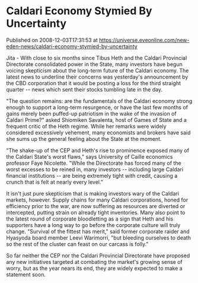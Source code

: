 # Caldari Economy Stymied By Uncertainty
Published on 2008-12-03T17:31:53 at https://universe.eveonline.com/new-eden-news/caldari-economy-stymied-by-uncertainty

Jita - With close to six months since Tibus Heth and the Caldari Provincial Directorate consolidated power in the State, many investors have begun voicing skepticism about the long-term future of the Caldari economy. The latest news to underline their concerns was yesterday's announcement by the CBD corporation that it would be posting a loss for the third straight quarter -- news which sent their stocks tumbling late in the day.

"The question remains: are the fundamentals of the Caldari economy strong enough to support a long-term resurgence, or have the last few months of gains merely been puffed-up patriotism in the wake of the invasion of Caldari Prime?" asked Shiomiken Savalenta, host of Games of State and a frequent critic of the Heth regime. While her remarks were widely considered excessively vehement, many economists and brokers have said she sums up the general feeling about the State at the moment.

"The shake-up of the CEP and Heth's rise to prominence exposed many of the Caldari State's worst flaws," says University of Caille economics professor Faye Nicolette. "While the Directorate has forced many of the worst excesses to be reined in, many investors -- including large Caldari financial institutions -- are being extremely tight with credit, causing a crunch that is felt at nearly every level."

It isn't just pure skepticism that is making investors wary of the Caldari markets, however. Supply chains for many Caldari corporations, honed for efficiency prior to the war, are now suffering as resources are diverted or intercepted, putting strain on already tight inventories. Many also point to the latest round of corporate bloodletting as a sign that Heth and his supporters have a long way to go before the corporate culture will truly change. "Survival of the fittest has merit," said former corporate raider and Hyasyoda board member Leevi Warimorri, "but bleeding ourselves to death so the rest of the cluster can feast on our carcass is folly."

So far neither the CEP nor the Caldari Provincial Directorate have proposed any new initiatives targeted at combating the market's growing sense of worry, but as the year nears its end, they are widely expected to make a statement soon.
